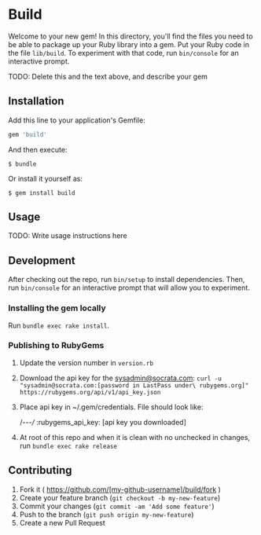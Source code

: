 # Build

Welcome to your new gem! In this directory, you'll find the files you need to be able to package up your Ruby library into a gem. Put your Ruby code in the file `lib/build`. To experiment with that code, run `bin/console` for an interactive prompt.

TODO: Delete this and the text above, and describe your gem

## Installation

Add this line to your application's Gemfile:

```ruby
gem 'build'
```

And then execute:

    $ bundle

Or install it yourself as:

    $ gem install build

## Usage

TODO: Write usage instructions here

## Development

After checking out the repo, run `bin/setup` to install dependencies. Then, run `bin/console` for an interactive prompt that will allow you to experiment.

### Installing the gem locally

Run `bundle exec rake install`.

### Publishing to RubyGems

1. Update the version number in `version.rb`
1. Download the api key for the sysadmin@socrata.com: `curl -u "sysadmin@socrata.com:[password in LastPass under\
   rubygems.org]" https://rubygems.org/api/v1/api_key.json`
1. Place api key in ~/.gem/credentials. File should look like:

   /*---/*
    :rubygems_api_key: [api key you downloaded]

1. At root of this repo and when it is clean with no unchecked in changes, run `bundle exec rake release`

## Contributing

1. Fork it ( https://github.com/[my-github-username]/build/fork )
2. Create your feature branch (`git checkout -b my-new-feature`)
3. Commit your changes (`git commit -am 'Add some feature'`)
4. Push to the branch (`git push origin my-new-feature`)
5. Create a new Pull Request
